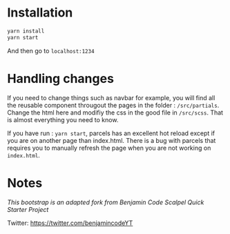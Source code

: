 # Installation
```sh
yarn install
yarn start
```

And then go to `localhost:1234`

# Handling changes
If you need to change things such as navbar for example, you will find all the reusable component througout the pages in the folder : `/src/partials`.
Change the html here and modifiy the css in the good file in `/src/scss`.
That is almost everything you need to know.

If you have run : `yarn start`, parcels has an excellent hot reload except if you are on another page than index.html. There is a bug with parcels that requires you to manually refresh the page when you are not working on `index.html`.

# Notes
_This bootstrap is an adapted fork from Benjamin Code Scalpel Quick Starter Project_

Twitter: https://twitter.com/benjamincodeYT
